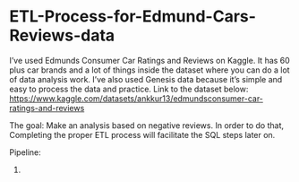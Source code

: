 # ETL-Process-for-Edmund-Cars-Reviews-data

I’ve used Edmunds Consumer Car Ratings and Reviews on Kaggle.
It has 60 plus car brands and a lot of things inside the dataset where you can do a lot of data analysis work.
I’ve also used Genesis data because it’s simple and easy to process the data and practice.
Link to the dataset below:
https://www.kaggle.com/datasets/ankkur13/edmundsconsumer-car-ratings-and-reviews

The goal: Make an analysis based on negative reviews. In order to do that, Completing the proper ETL process will facilitate the SQL steps later on.


Pipeline:

1.
